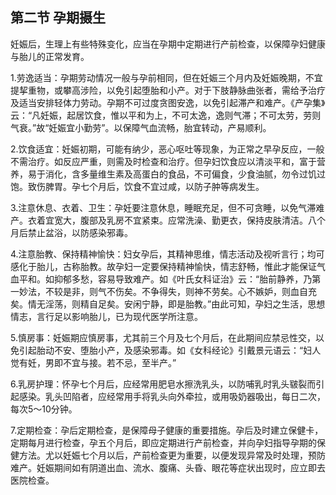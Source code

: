 ## 第二节 孕期摄生

妊娠后，生理上有些特殊变化，应当在孕期中定期进行产前检查，以保障孕妇健康与胎儿的正常发育。

1.劳逸适当：孕期劳动情况一般与孕前相同，但在妊娠三个月内及妊娠晚期，不宜提挈重物，或攀高涉险，以免引起堕胎和小产。对于下肢静脉曲张者，需给予治疗及适当安排轻体力劳动。孕期不可过度贪图安逸，以免引起滞产和难产。《产孕集》云：“凡妊娠，起居饮食，惟以平和为上，不可太逸，逸则气滞；不可太劳，劳则气衰。”故“妊娠宜小勤劳”。以保障气血流畅，胎宜转动，产易顺利。

2.饮食适宜：妊娠初期，可能有纳少，恶心呕吐等现象，为正常之早孕反应，一般不需治疗。如反应严重，则需及时检查和治疗。但孕妇饮食应以清淡平和，富于营养，易于消化，含多量维生素及高蛋白的食品，不可偏食，少食油腻，勿令过饥过饱。致伤脾胃。孕七个月后，饮食不宜过咸，以防子肿等病发生。

3.注意休息、衣着、卫生：孕妊要注意休息，睡眠充足，但不可贪睡，以免气滞难产。衣着宜宽大，腹部及乳房不宜紧束。应常洗澡、勤更衣，保持皮肤清洁。八个月后禁止盆浴，以防感染邪毒。

4.注意胎教、保持精神愉快：妇女孕后，其精神思维，情志活动及视听言行；均可感化于胎儿，古称胎教。故孕妇一定要保持精神愉快，情志舒畅，惟此才能保证气血平和。如抑郁多愁，容易导致难产。如《叶氏女科证治》云：“胎前静养，乃第一妙法，不较是非，则气不伤矣。不争得失，则神不劳矣。心不嫉妒，则血自充矣。情无淫荡，则精自足矣。安闲宁静，即是胎教。”由此可知，孕妇之生活，思想情志，言行足以影响胎儿，已为现代医学所注意。

5.慎房事：妊娠期应慎房事，尤其前三个月及七个月后，在此期间应禁忌性交，以免引起胎动不安、堕胎小产，及感染邪毒。如《女科经论》引戴景元语云：“妇人觉有妊，男即不宜与接。若不忌，至半产。”

6.乳房护理：怀孕七个月后，应经常用肥皂水擦洗乳头，以防哺乳时乳头皲裂而引起感染。乳头凹陷者，应经常用手将乳头向外牵拉，或用吸奶器吸出，每日二次，每次5〜10分钟。

7.定期检查：孕后定期检查，是保障母子健康的重要措施。孕后及时建立保健卡，定期每月进行检查，孕五个月后，即应定期进行产前检查，并向孕妇指导孕期的保健方法。尤以妊娠七个月以后，产前检查更为重要，以便发现异常及时处理，预防难产。妊娠期间如有阴道出血、流水、腹痛、头昏、眼花等症状出现时，应立即去医院检查。
